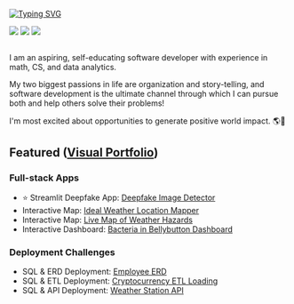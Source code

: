 [![Typing SVG](https://readme-typing-svg.herokuapp.com?font=Fira+Code&duration=1000&pause=1000&color=A676F7&multiline=true&width=435&height=105&lines=Kuohsien+Den;%22Chris%2FDesie%22+(he%2Fthey);Aspiring+SWE+%26+Math+Major;Ex-Art-Curator)](https://git.io/typing-svg)

<p align="left">
  <a href="https://www.linkedin.com/in/kuohsien-den-a532a6267/"><img src="https://img.shields.io/badge/linkedin-%230077B5.svg?&style=for-the-badge&logo=linkedin&logoColor=white"></a>
  <a href="https://github.com/desi48danko"><img src="https://img.shields.io/badge/-Github-333?style=for-the-badge&logo=GitHub&logoColor=white"></a>
  <a href="https://desi48danko.github.io/"><img src="https://img.shields.io/badge/website-green?style=for-the-badge&logo=About.me&logoColor=white"></a>
</p>
  
##

I am an aspiring, self-educating software developer with experience in math, CS, and data analytics. 

My two biggest passions in life are organization and story-telling, and software development is the ultimate channel through which I can pursue both and help others solve their problems! 

I'm most excited about opportunities to generate positive world impact. 🌎🤖
  
## 

## **Featured** ([Visual Portfolio](https://desi48danko.github.io/index.html#link-projects))

### Full-stack Apps
- ⭐ Streamlit Deepfake App: [Deepfake Image Detector](https://github.com/desi48danko/deepfake-image-detector)
- Interactive Map: [Ideal Weather Location Mapper](https://github.com/desi48danko/ideal-vacation-by-weather-predictor)
- Interactive Map: [Live Map of Weather Hazards](https://github.com/desi48danko/natural-hazard-visualization-interactive-web-dashboard)
- Interactive Dashboard: [Bacteria in Bellybutton Dashboard](https://github.com/desi48danko/bacteria-diversity-interactive-web-dashboard) 

### Deployment Challenges
- SQL & ERD Deployment: [Employee ERD](https://github.com/desi48danko/employee-sql-erd-management)
- SQL & ETL Deployment: [Cryptocurrency ETL Loading](https://github.com/desi48danko/etl-pipeline-on-crypto-data)
- SQL & API Deployment: [Weather Station API](https://github.com/desi48danko/weather-station-data-api-deployment)
